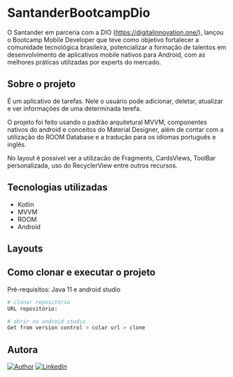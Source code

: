 # SantanderBootcampDio

O Santander em parceria com a DIO (https://digitalinnovation.one/), lançou o Bootcamp Mobile Developer que teve como objetivo fortalecer a comunidade tecnológica brasileira, potencializar a formação de talentos em desenvolvimento de aplicativos mobile nativos para Android, com as melhores práticas utilizadas por experts do mercado.

## Sobre o projeto

É um aplicativo de tarefas. Nele o usuário pode adicionar, deletar, atualizar e ver informações de uma determinada terefa.

O projeto foi feito usando o padrão arquitetural MVVM, componentes nativos do android e conceitos do Material Designer, além de contar com a utilização do ROOM Database e a tradução para os idiomas português e inglês.

No layout é possivel ver a utilizacão de Fragments, CardsViews, ToolBar personalizada, uso do RecyclerView entre outros recursos. 

## Tecnologias utilizadas
- Kotlin </br>
- MVVM </br>
- ROOM </br>
- Android </br>

## Layouts


## Como clonar e executar o projeto

Pré-requisitos: Java 11 e android studio
```bash 
# clonar repositório
URL repositório: 

# abrir no android studio
Get from version control > colar url > clone
```
## Autora
[![Author](https://img.shields.io/static/v1?label=@author&message=Maria%20Luíza&color=important)](https://github.com/MariaLuiza-CS)
[![LinkedIn](https://img.shields.io/static/v1?label=@linkedin&message=@marialuiza-0&color=blue)](https://www.linkedin.com/in/marialuiza-0/)

